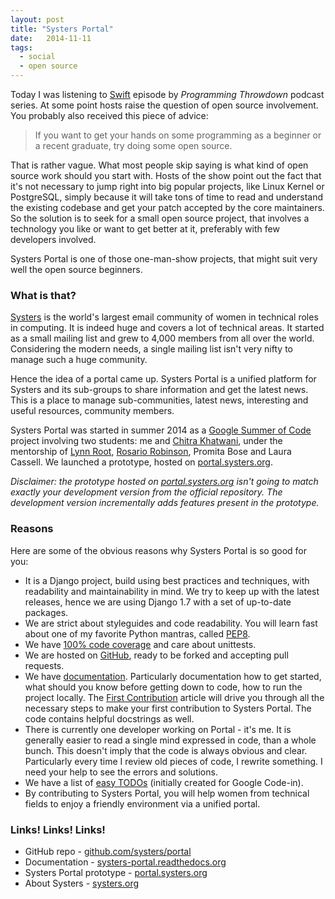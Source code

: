 ```yaml
---
layout: post
title: "Systers Portal"
date:   2014-11-11
tags:
  - social
  - open source
---
```


Today I was listening to [Swift](http://www.programmingthrowdown.com/2014/09/episode-36-swift.html)
episode by *Programming Throwdown* podcast
series. At some point hosts raise the question of open source involvement. You probably
also received this piece of advice:

> If you want to get your hands on some programming as a beginner or a recent
> graduate, try doing some open source.

That is rather vague.
What most people skip saying is what kind of open source work should you start with. Hosts
of the show point out the fact that it's not necessary to jump right into big
popular projects, like Linux Kernel or PostgreSQL, simply because it will take tons
of time to read and understand the existing codebase and get your patch accepted by
the core maintainers. So the solution is to seek for a small open source
project, that involves a technology you like or want to get better at it, preferably
with few developers involved.

Systers Portal is one of those one-man-show projects, that might suit very well
the open source beginners.

### What is that?

[Systers](http://systers.org/) is the world's largest email community of women
in technical roles in computing. It is indeed huge and covers a lot of technical
areas. It started as a small mailing list and grew to 4,000
members from all over the world. Considering the modern needs, a single mailing list
isn't very nifty to manage such a huge community.

Hence the idea of a portal came up. Systers Portal is a unified platform for
Systers and its sub-groups to share information and get the latest news. This is
a place to manage sub-communities, latest news, interesting and useful
resources, community members.

Systers Portal was started in summer 2014 as a
[Google Summer of Code](http://www.google-melange.com/gsoc/homepage/google/gsoc2014)
project involving two students: me and [Chitra Khatwani](in.linkedin.com/pub/chitra-khatwani/39/763/6b1),
under the mentorship of [Lynn Root](http://www.roguelynn.com/),
[Rosario Robinson](http://www.rosariorobinson.com/), Promita Bose and Laura Cassell. We launched a prototype,
hosted on [portal.systers.org](http://portal.systers.org/).

*Disclaimer: the prototype hosted on [portal.systers.org](http://portal.systers.org/)
isn't going to match exactly your development version from the official repository. The
development version incrementally adds features present in the prototype.*

### Reasons

Here are some of the obvious reasons why Systers Portal is so good for you:

* It is a Django project, build using best practices and techniques, with
  readability and maintainability in mind. We try to keep up with the latest
  releases, hence we are using Django 1.7 with a set of up-to-date packages.
* We are strict about styleguides and code readability. You will learn fast
  about one of my favorite Python mantras, called [PEP8](https://www.python.org/dev/peps/pep-0008).
* We have [100% code coverage](https://coveralls.io/r/systers/portal?branch=master)
  and care about unittests.
* We are hosted on [GitHub](https://github.com/systers/portal), ready to be
  forked and accepting pull requests.
* We have [documentation](http://systers-portal.readthedocs.org/en/latest/).
  Particularly documentation how to get started, what should you know before
  getting down to code, how to run the project locally. The
  [First Contribution](http://systers-portal.readthedocs.org/en/latest/develop/contributing.html)
  article will drive you through all the necessary steps to make your first
  contribution to Systers Portal. The code contains helpful docstrings as well.
* There is currently one developer working on Portal - it's me. It is generally
  easier to read a single mind expressed in code, than a whole bunch. This
  doesn't imply that the code is always obvious and clear. Particularly
  every time I review old pieces of code, I rewrite something. I need your
  help to see the errors and solutions.
* We have a list of [easy TODOs](http://systers.org/systers-dev/doku.php/gci14systers:portal)
  (initially created for Google Code-in).
* By contributing to Systers Portal, you will help women from technical fields
  to enjoy a friendly environment via a unified portal.

### Links! Links! Links!

* GitHub repo - [github.com/systers/portal](https://github.com/systers/portal)
* Documentation - [systers-portal.readthedocs.org](http://systers-portal.readthedocs.org/)
* Systers Portal prototype - [portal.systers.org](http://portal.systers.org/)
* About Systers - [systers.org](http://systers.org/)
